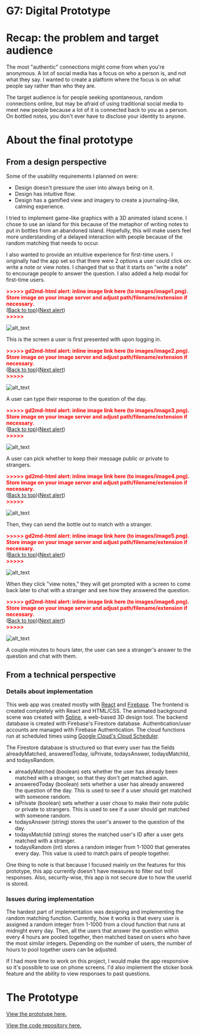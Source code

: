 # G7: Digital Prototype


# Recap: the problem and target audience

The most "authentic" connections might come from when you're anonymous. A lot of social media has a focus on who a person is, and not what they say. I wanted to create a platform where the focus is on what people say rather than who they are. 

The target audience is for people seeking spontaneous, random connections online, but may be afraid of using traditional social media to meet new people because a lot of it is connected back to you as a person. On bottled notes, you don't ever have to disclose your identity to anyone.


# About the final prototype


## From a design perspective

Some of the usability requirements I planned on were:



* Design doesn't pressure the user into always being on it.
* Design has intuitive flow.
* Design has a gamified view and imagery to create a journaling-like, calming experience.

I tried to implement game-like graphics with a 3D animated island scene. I chose to use an island for this because of the metaphor of writing notes to put in bottles from an abandoned island. Hopefully, this will make users feel more understanding of a delayed interaction with people because of the random matching that needs to occur.

I also wanted to provide an intuitive experience for first-time users. I originally had the app set so that there were 2 options a user could click on: write a note or view notes. I changed that so that it starts on "write a note" to encourage people to answer the question. I also added a help modal for first-time users. 



<p id="gdcalert1" ><span style="color: red; font-weight: bold">>>>>>  gd2md-html alert: inline image link here (to images/image1.png). Store image on your image server and adjust path/filename/extension if necessary. </span><br>(<a href="#">Back to top</a>)(<a href="#gdcalert2">Next alert</a>)<br><span style="color: red; font-weight: bold">>>>>> </span></p>


![alt_text](images/image1.png "image_tooltip")


This is the screen a user is first presented with upon logging in.



<p id="gdcalert2" ><span style="color: red; font-weight: bold">>>>>>  gd2md-html alert: inline image link here (to images/image2.png). Store image on your image server and adjust path/filename/extension if necessary. </span><br>(<a href="#">Back to top</a>)(<a href="#gdcalert3">Next alert</a>)<br><span style="color: red; font-weight: bold">>>>>> </span></p>


![alt_text](images/image2.png "image_tooltip")


A user can type their response to the question of the day.



<p id="gdcalert3" ><span style="color: red; font-weight: bold">>>>>>  gd2md-html alert: inline image link here (to images/image3.png). Store image on your image server and adjust path/filename/extension if necessary. </span><br>(<a href="#">Back to top</a>)(<a href="#gdcalert4">Next alert</a>)<br><span style="color: red; font-weight: bold">>>>>> </span></p>


![alt_text](images/image3.png "image_tooltip")


A user can pick whether to keep their message public or private to strangers.



<p id="gdcalert4" ><span style="color: red; font-weight: bold">>>>>>  gd2md-html alert: inline image link here (to images/image4.png). Store image on your image server and adjust path/filename/extension if necessary. </span><br>(<a href="#">Back to top</a>)(<a href="#gdcalert5">Next alert</a>)<br><span style="color: red; font-weight: bold">>>>>> </span></p>


![alt_text](images/image4.png "image_tooltip")


Then, they can send the bottle out to match with a stranger.



<p id="gdcalert5" ><span style="color: red; font-weight: bold">>>>>>  gd2md-html alert: inline image link here (to images/image5.png). Store image on your image server and adjust path/filename/extension if necessary. </span><br>(<a href="#">Back to top</a>)(<a href="#gdcalert6">Next alert</a>)<br><span style="color: red; font-weight: bold">>>>>> </span></p>


![alt_text](images/image5.png "image_tooltip")


When they click "view notes," they will get prompted with a screen to come back later to chat with a stranger and see how they answered the question.



<p id="gdcalert6" ><span style="color: red; font-weight: bold">>>>>>  gd2md-html alert: inline image link here (to images/image6.png). Store image on your image server and adjust path/filename/extension if necessary. </span><br>(<a href="#">Back to top</a>)(<a href="#gdcalert7">Next alert</a>)<br><span style="color: red; font-weight: bold">>>>>> </span></p>


![alt_text](images/image6.png "image_tooltip")


A couple minutes to hours later, the user can see a stranger's answer to the question and chat with them.


## From a technical perspective


### Details about implementation

This web app was created mostly with [React](https://react.dev/) and [Firebase](https://firebase.google.com/). The frontend is created completely with React and HTML/CSS. The animated background scene was created with [Spline](https://spline.design/), a web-based 3D design tool. The backend database is created with Firebase's Firestore database. Authentication/user accounts are managed with Firebase Authentication. The cloud functions run at scheduled times using [Google Cloud's Cloud Scheduler](https://cloud.google.com/scheduler/). 

The Firestore database is structured so that every user has the fields alreadyMatched, answeredToday, isPrivate, todaysAnswer, todaysMatchId, and todaysRandom. 



* alreadyMatched (boolean) sets whether the user has already been matched with a stranger, so that they don't get matched again.
* answeredToday (boolean) sets whether a user has already answered the question of the day. This is used to see if a user should get matched with someone random.
* isPrivate (boolean) sets whether a user chose to make their note public or private to strangers. This is used to see if a user should get matched with someone random.
* todaysAnswer (string) stores the user's answer to the question of the day.
* todaysMatchId (string) stores the matched user's ID after a user gets matched with a stranger.
* todaysRandom (int) stores a random integer from 1-1000 that generates every day. This value is used to match pairs of people together. 

One thing to note is that because I focused mainly on the features for this prototype, this app currently doesn't have measures to filter out troll responses. Also, security-wise, this app is not secure due to how the userId is stored.


### Issues during implementation

The hardest part of implementation was designing and implementing the random matching function. Currently, how it works is that every user is assigned a random integer from 1-1000 from a cloud function that runs at midnight every day. Then, all the users that answer the question within every 4 hours are pooled together, then matched based on users who have the most similar integers. Depending on the number of users, the number of hours to pool together users can be adjusted. 

If I had more time to work on this project, I would make the app responsive so it's possible to use on phone screens. I'd also implement the sticker book feature and the ability to view responses to past questions. 


# The Prototype

[View the prototype here.](https://bottled-notes.web.app/) 

[View the code repository here. ](https://github.com/UWSocialComputing/bottled-notes-code)
